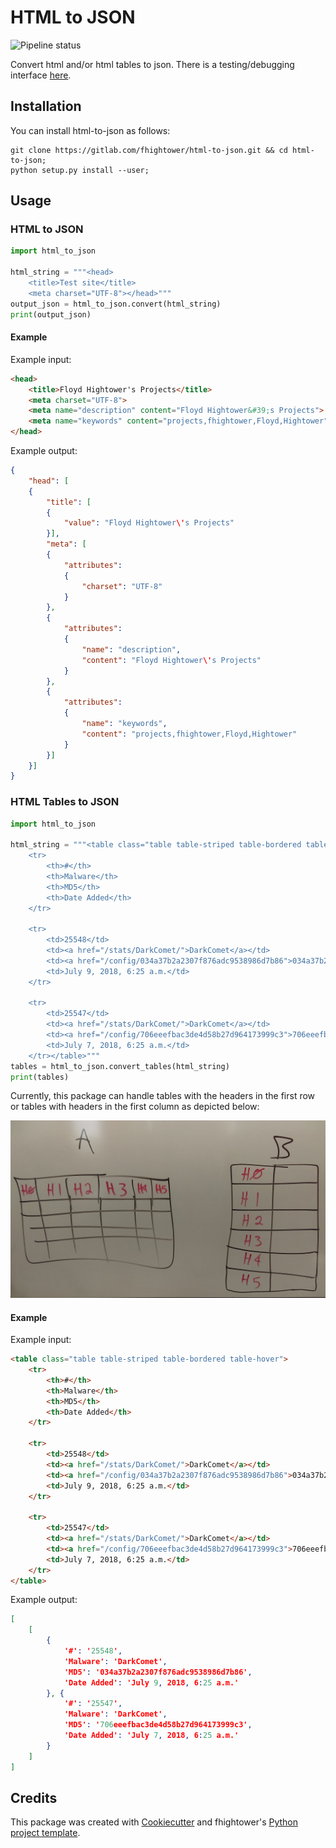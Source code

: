 # HTML to JSON

![Pipeline status](https://gitlab.com/fhightower/html-to-json/badges/master/build.svg)

Convert html and/or html tables to json. There is a testing/debugging interface [here](https://hub.mybinder.org/user/fhightower-html-to-json-hxbqunjo/tree).

## Installation

You can install html-to-json as follows:

```
git clone https://gitlab.com/fhightower/html-to-json.git && cd html-to-json;
python setup.py install --user;
```

## Usage

### HTML to JSON

```python
import html_to_json

html_string = """<head>
    <title>Test site</title>
    <meta charset="UTF-8"></head>"""
output_json = html_to_json.convert(html_string)
print(output_json)
```

#### Example

Example input:

```html
<head>
    <title>Floyd Hightower's Projects</title>
    <meta charset="UTF-8">
    <meta name="description" content="Floyd Hightower&#39;s Projects">
    <meta name="keywords" content="projects,fhightower,Floyd,Hightower">
</head>
```

Example output:

```json
{
    "head": [
    {
        "title": [
        {
            "value": "Floyd Hightower\'s Projects"
        }],
        "meta": [
        {
            "attributes":
            {
                "charset": "UTF-8"
            }
        },
        {
            "attributes":
            {
                "name": "description",
                "content": "Floyd Hightower\'s Projects"
            }
        },
        {
            "attributes":
            {
                "name": "keywords",
                "content": "projects,fhightower,Floyd,Hightower"
            }
        }]
    }]
}
```

### HTML Tables to JSON

```python
import html_to_json

html_string = """<table class="table table-striped table-bordered table-hover">
    <tr>
        <th>#</th>
        <th>Malware</th>
        <th>MD5</th>
        <th>Date Added</th>
    </tr>
    
    <tr>
        <td>25548</td>
        <td><a href="/stats/DarkComet/">DarkComet</a></td>
        <td><a href="/config/034a37b2a2307f876adc9538986d7b86">034a37b2a2307f876adc9538986d7b86</a></td>
        <td>July 9, 2018, 6:25 a.m.</td>
    </tr>
    
    <tr>
        <td>25547</td>
        <td><a href="/stats/DarkComet/">DarkComet</a></td>
        <td><a href="/config/706eeefbac3de4d58b27d964173999c3">706eeefbac3de4d58b27d964173999c3</a></td>
        <td>July 7, 2018, 6:25 a.m.</td>
    </tr></table>"""
tables = html_to_json.convert_tables(html_string)
print(tables)
```

Currently, this package can handle tables with the headers in the first row or tables with headers in the first column as depicted below:

![This package can handle tables with the headers in the first row or headers in the first column](./html_table_varieties.jpg)

#### Example

Example input:

```html
<table class="table table-striped table-bordered table-hover">
    <tr>
        <th>#</th>
        <th>Malware</th>
        <th>MD5</th>
        <th>Date Added</th>
    </tr>
    
    <tr>
        <td>25548</td>
        <td><a href="/stats/DarkComet/">DarkComet</a></td>
        <td><a href="/config/034a37b2a2307f876adc9538986d7b86">034a37b2a2307f876adc9538986d7b86</a></td>
        <td>July 9, 2018, 6:25 a.m.</td>
    </tr>
    
    <tr>
        <td>25547</td>
        <td><a href="/stats/DarkComet/">DarkComet</a></td>
        <td><a href="/config/706eeefbac3de4d58b27d964173999c3">706eeefbac3de4d58b27d964173999c3</a></td>
        <td>July 7, 2018, 6:25 a.m.</td>
    </tr>
</table>
```

Example output:

```json
[
    [
        {
            '#': '25548',
            'Malware': 'DarkComet',
            'MD5': '034a37b2a2307f876adc9538986d7b86',
            'Date Added': 'July 9, 2018, 6:25 a.m.'
        }, {
            '#': '25547',
            'Malware': 'DarkComet',
            'MD5': '706eeefbac3de4d58b27d964173999c3',
            'Date Added': 'July 7, 2018, 6:25 a.m.'
        }
    ]
]
```

## Credits

This package was created with [Cookiecutter](https://github.com/audreyr/cookiecutter) and fhightower's [Python project template](https://github.com/fhightower-templates/python-project-template).
